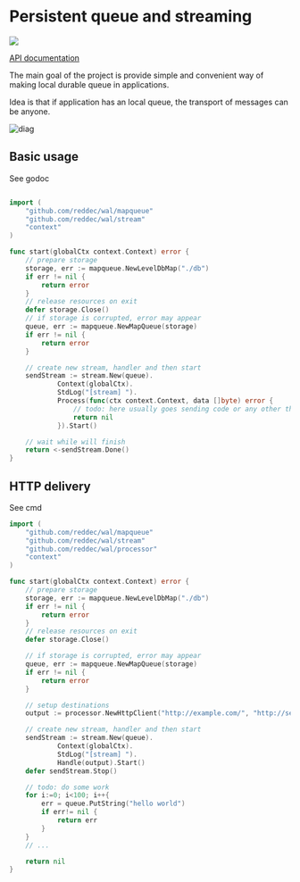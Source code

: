 # Persistent queue and streaming

[![](https://godoc.org/github.com/reddec/wal?status.svg)](https://godoc.org/github.com/reddec/wal)


[API documentation](https://godoc.org/github.com/reddec/wal)

The main goal of the project is provide simple and convenient way of making local durable queue in applications.

Idea is that if application has an local queue, the transport of messages can be anyone.

![diag](https://user-images.githubusercontent.com/6597086/44100830-7a648f9e-a018-11e8-93da-7bba5e4bab3d.png)


## Basic usage

See godoc

```go

import (
    "github.com/reddec/wal/mapqueue"
    "github.com/reddec/wal/stream"
    "context"
)

func start(globalCtx context.Context) error {
    // prepare storage
	storage, err := mapqueue.NewLevelDbMap("./db")
	if err != nil {
		return error
	}
	// release resources on exit
	defer storage.Close()
	// if storage is corrupted, error may appear
	queue, err := mapqueue.NewMapQueue(storage)
	if err != nil {
		return error
	}

	// create new stream, handler and then start
	sendStream := stream.New(queue).
    		Context(globalCtx).
    		StdLog("[stream] ").
    		Process(func(ctx context.Context, data []byte) error {
    			// todo: here usually goes sending code or any other that may produce error
    			return nil
    		}).Start()

    // wait while will finish
    return <-sendStream.Done()
}
```

## HTTP delivery

See cmd

```go
import (
    "github.com/reddec/wal/mapqueue"
    "github.com/reddec/wal/stream"
    "github.com/reddec/wal/processor"
    "context"
)

func start(globalCtx context.Context) error {
    // prepare storage
	storage, err := mapqueue.NewLevelDbMap("./db")
	if err != nil {
		return error
	}
	// release resources on exit
	defer storage.Close()

	// if storage is corrupted, error may appear
	queue, err := mapqueue.NewMapQueue(storage)
	if err != nil {
		return error
	}

	// setup destinations
	output := processor.NewHttpClient("http://example.com/", "http://serve.org/").Build()

	// create new stream, handler and then start
	sendStream := stream.New(queue).
    		Context(globalCtx).
    		StdLog("[stream] ").
    		Handle(output).Start()
    defer sendStream.Stop()

    // todo: do some work
    for i:=0; i<100; i++{
        err = queue.PutString("hello world")
        if err!= nil {
            return err
        }
    }
    // ...

    return nil
}
```